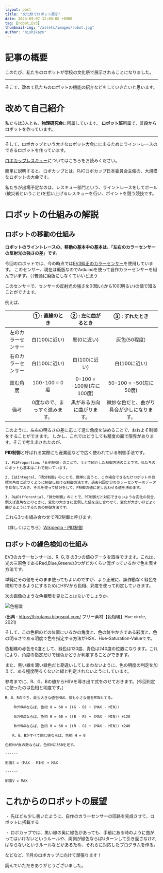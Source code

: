 ```yaml
---
layout: post
title: "文化祭でロボット展示"
date: 2024-09-07 12:00:00 +0900
tag: [robot,EV3]
thumbnail-img: "/assets/images/robot.jpg"
author: "nishikazu"
---
```


# 記事の概要

このたび、私たちのロボットが学校の文化祭で展示されることになりました。
***
そこで、改めて私たちのロボットの機能の紹介などをしていきたいと思います。

# 改めて自己紹介
私たちは3人とも、**物理研究会**に所属しています。
**ロボット班**所属で、普段からロボットを作っています。
***
そして、ロボカップという大きなロボット大会にに出るためにライントレースのできるロボットを作っています。

[ロボカップレスキュー](https://drive.google.com/file/d/1REmoiyymxDDJaxguL8DYB3JC_gSHJxsU/view)についてはこちらをお読みください。

簡単に説明すると、ロボカップとは、RJCロボカップ日本委員会主催の、大規模なロボットの大会です。

私たちが出場予定なのは、レスキュー部門という、ライントレースをしてボール(被災者ということ)を拾い上げるレスキューを行い、ポイントを競う競技です。

# ロボットの仕組みの解説

## ロボットの移動の仕組み

**ロボットのライントレースの、移動の基本中の基本は、「左右のカラーセンサーの反射光の強さの差」です。**

今回のロボットでは、今の時点では[EV3純正のカラーセンサー](https://ev3-help-online.api.education.lego.com/Retail/ja-jp/page.html?Path=editor%2FUsingSensors_Color.html)を使用しています。
このセンサー、現在は廃版なのでArduinoを使って自作カラーセンサーを組んでいます。（（普通に廃版にしなくていいと思う

このセンサーで、センサーの反射光の強さを0(暗い)から100(明るい)の値で知ることができます。

例えば、

|                   | ① : 直線のとき              | ② : 左に曲がるとき            | ③ : ずれたとき 　　　　|
|:-----------------:|:--------------------------:|:------------------------:|:---------------------:|
| 左のカラーセンサー | 白(100に近い)　              | 黒(0に近い)              | 灰色(50程度)           |
| 右のカラーセンサー | 白(100に近い)               | 白(100に近い)             | 白(100に近い)          |
|     進む角度      | 100-100 = 0度               | 0-100 = -100度(左に100度)| 50-100 = -50(左に50度)  |
|       備考        | 0度なので、まっすぐ進みます。 | 黒がある方向に曲がります。 | 微妙な色だと、曲がり具合が少しになります。 |

このように、左右の明るさの差に応じて進む角度を決めることで、おおよそ制御をすることができます。
しかし、これではどうしても精度の面で限界があります。そこで考え出されたのが、

**PID制御**と呼ばれる実際にも産業面などで広く使われている制御手法です。
```
1. PはProportion、「比例制御」のことで、うえで紹介した制御方法のことです。私たちのロボットも基本はこれで動いています。

2. IはIntegral、「積分制御」のことで、簡単に言うと、この場合できるだけロボットの目標の角度に近づくように制御し続ける制御方法です。過去何回か分のカラーセンサーのデータを保存しておき、それを使って積分をして、P制御の値に足し合わせる値を決めます。

3. DはDifferential、「微分制御」のことで、PI制御だと対応できないような変化の具合、例えば直角などのときに、変化の大きさに比例した値を足し合わせて、変化が大きいほどよく曲がるようにするための制御方法です。
```

これら3つを組み合わせてPID制御と呼びます。

（詳しくはこちら）[Wikipedia - PID制御](https://ja.wikipedia.org/wiki/PID%E5%88%B6%E5%BE%A1)

## ロボットの緑色検知の仕組み

EV3のカラーセンサーは、R, G, B の3つの値のデータを取得できます。これは、光の三原色であるRed,Blue,Greenの3つがどのくらい混ざっているかで色を表す方法です。

単純にその値をそのまま使ってもよいのですが、より正確に、誤作動なく緑色を検知できるようにするためにHSVから色相、彩度を使って判定していきます。

次の画像のような色相環を見たことはないでしょうか。

![色相環](https://blogger.googleusercontent.com/img/a/AVvXsEho8uFoa3JTvWVkylUZjYvbH8pInyVOV0wp6NDH_glpVeoNJDO5h6UpHXiqacNqDSnk236FYjd5vrHnNRV4CjLPOr7mpvhsI2HXV91647Ww2n9Wdn13aSm_vvdxj84bF8Es9501oyxU0mXtiL1I14nUuOn37B2rx8F0u5lmig4YHCOmaNo_mjA-wJ51=s200)

(出典 : https://hirotama.blogspot.com/ フリー素材【色相環】Hue circle, 2021)

そして、この色相のどの位置にいるかの角度と、色の鮮やかさである彩度と、色の明るさである明度で色を指定する方法がHSV、Hue-Saturation-Valueです。

色相環の赤色を0度として、緑色は120度、青色は240度の位置になります。これにより、角度の指定だけで緑色かどうか判定することができます。

また、黒い線を濃い緑色だと勘違いしてしまわないように、色の明度の判定を加えて、ある程度明るくないと緑と判定されないようにしています。

参考までに、R、G、Bの値からHSVを導き出す式をのせておきます。(今回判定に使ったのは色相と明度です。)
```
R、G、Bのうち、最も大きな値をMAX、最も小さな値をMINとする。

    RがMAXならば、色相 H = 60 × ((G - B) ÷ (MAX - MIN))

    GがMAXならば、色相 H = 60 × ((B - R) ÷ (MAX - MIN)) +120

    BがMAXならば、色相 H = 60 × ((R - G) ÷ (MAX - MIN)) +240

　　R、G、Bがすべて同じ値ならば、色相 H = 0

色相Hが負の数ならば、色相Hに360を足す。

------

彩度S = (MAX - MIN) ÷ MAX

------

明度V = MAX
```

# これからのロボットの展望
・ 先ほども少し書いたように、自作のカラーセンサーの回路を完成させて、ロボットに搭載する

・ ロボカップでは、黒い線の奥に緑色があっても、手前にある時のように曲がってはいけないというルールや、両側が緑色ならばUターンして引き返さなければならないというルールなどがあるため、それらに対応したプログラムを作る。

などなど、11月のロボカップに向けて頑張ります！


読んでいただきありがとうございました。

